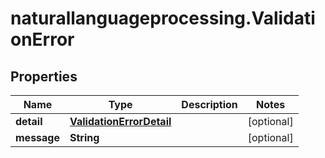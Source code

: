 # naturallanguageprocessing.ValidationError

## Properties

Name | Type | Description | Notes
------------ | ------------- | ------------- | -------------
**detail** | [**ValidationErrorDetail**](ValidationErrorDetail.md) |  | [optional] 
**message** | **String** |  | [optional] 


